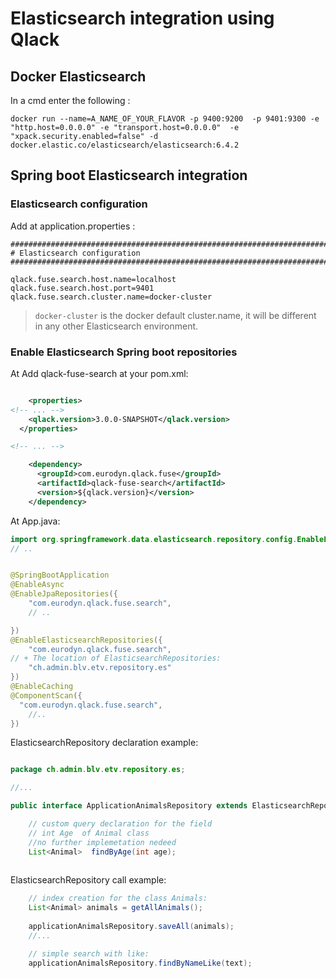 # Elasticsearch integration using Qlack

## Docker Elasticsearch 

In a cmd enter the following :

`docker run --name=A_NAME_OF_YOUR_FLAVOR -p 9400:9200  -p 9401:9300 -e "http.host=0.0.0.0" -e "transport.host=0.0.0.0"  -e "xpack.security.enabled=false" -d docker.elastic.co/elasticsearch/elasticsearch:6.4.2`



## Spring boot Elasticsearch integration


### Elasticsearch configuration

Add at application.properties :
```properties
################################################################################
# Elasticsearch configuration
################################################################################

qlack.fuse.search.host.name=localhost
qlack.fuse.search.host.port=9401
qlack.fuse.search.cluster.name=docker-cluster
```
> `docker-cluster` is the docker default cluster.name, it will be different in any other Elasticsearch environment.



### Enable Elasticsearch Spring boot repositories


At Add qlack-fuse-search at your pom.xml:
```xml

    <properties>
<!-- ... -->
    <qlack.version>3.0.0-SNAPSHOT</qlack.version>
  </properties>

<!-- ... -->

    <dependency>
	  <groupId>com.eurodyn.qlack.fuse</groupId>
	  <artifactId>qlack-fuse-search</artifactId>
	  <version>${qlack.version}</version>
	</dependency>

```


At App.java:

```java
import org.springframework.data.elasticsearch.repository.config.EnableElasticsearchRepositories;
// ..


@SpringBootApplication
@EnableAsync
@EnableJpaRepositories({
    "com.eurodyn.qlack.fuse.search",
    // ..

})
@EnableElasticsearchRepositories({
    "com.eurodyn.qlack.fuse.search",
// + The location of ElasticsearchRepositories:
    "ch.admin.blv.etv.repository.es" 
})
@EnableCaching
@ComponentScan({
  "com.eurodyn.qlack.fuse.search",
    //..
})

```


ElasticsearchRepository declaration example:

```java

package ch.admin.blv.etv.repository.es;

//...

public interface ApplicationAnimalsRepository extends ElasticsearchRepository<Animal, String> {

    // custom query declaration for the field 
    // int Age  of Animal class
    //no further implemetation nedeed
    List<Animal>  findByAge(int age);
    
```


ElasticsearchRepository call example:


```java
    // index creation for the class Animals:
    List<Animal> animals = getAllAnimals();
    
    applicationAnimalsRepository.saveAll(animals);
    //...

    // simple search with like:
    applicationAnimalsRepository.findByNameLike(text);

```


